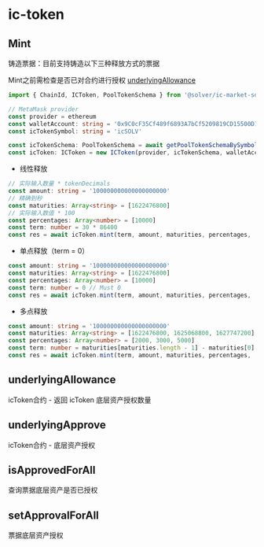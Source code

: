 # ic-token

## Mint

铸造票据：目前支持铸造以下三种释放方式的票据

Mint之前需检查是否已对合约进行授权 [underlyingAllowance](#underlyingAllowance)

```typescript
import { ChainId, ICToken, PoolTokenSchema } from '@solver/ic-market-sdk'

// MetaMask provider
const provider = ethereum
const walletAccount: string = '0x9C0cF35Cf489f6893A7bCf5209819CD15500D1a1'
const icTokenSymbol: string = 'icSOLV'

const icTokenSchema: PoolTokenSchema = await getPoolTokenSchemaBySymbol(ChainId.mainnet, icTokenSymbol, PoolTokenType.icToken)
const icToken: ICToken = new ICToken(provider, icTokenSchema, walletAccount)
```

- 线性释放

```typescript
// 实际输入数量 * tokenDecimals
const amount: string = '100000000000000000000'
// 精确到秒
const maturities: Array<string> = [1622476800]
// 实际输入数值 * 100
const percentages: Array<number> = [10000]
const term: number = 30 * 86400
const res = await icToken.mint(term, amount, maturities, percentages, '', {})
```

- 单点释放（term = 0）

```typescript
const amount: string = '100000000000000000000'
const maturities: Array<string> = [1622476800]
const percentages: Array<number> = [10000]
const term: number = 0 // Must 0
const res = await icToken.mint(term, amount, maturities, percentages, '', {})
```

- 多点释放

```typescript
const amount: string = '100000000000000000000'
const maturities: Array<string> = [1622476800, 1625068800, 1627747200]
const percentages: Array<number> = [2000, 3000, 5000]
const term: number = maturities[maturities.length - 1] - maturities[0]
const res = await icToken.mint(term, amount, maturities, percentages, '', {})
```

## underlyingAllowance

icToken合约 - 返回 icToken 底层资产授权数量

## underlyingApprove

 icToken合约 - 底层资产授权

## isApprovedForAll

查询票据底层资产是否已授权

## setApprovalForAll

票据底层资产授权
